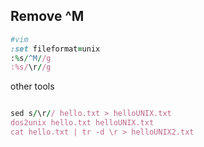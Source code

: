 ## Remove ^M


```ruby
#vim  
:set fileformat=unix  
:%s/^M//g  
:%s/\r//g  
```

other tools

```ruby

sed s/\r// hello.txt > helloUNIX.txt  
dos2unix hello.txt helloUNIX.txt  
cat hello.txt | tr -d \r > helloUNIX2.txt  

```
